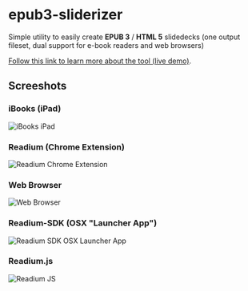 epub3-sliderizer
================

Simple utility to easily create __EPUB 3__ / __HTML 5__ slidedecks (one output fileset, dual support for e-book readers and web browsers)

[Follow this link to learn more about the tool (live demo)](http://danielweck.github.io/epub3-sliderizer "epub3-sliderizer homepage").

Screeshots
----------------


### iBooks (iPad)

![iBooks iPad](http://danielweck.github.io/epub3-sliderizer/EPUB3-Sliderizer_iBooks.png)

### Readium (Chrome Extension)

![Readium Chrome Extension](http://danielweck.github.io/epub3-sliderizer/EPUB3-Sliderizer_ReadiumChrome.png)

### Web Browser

![Web Browser](http://danielweck.github.io/epub3-sliderizer/EPUB3-Sliderizer_Browser.png)

### Readium-SDK (OSX "Launcher App")

![Readium SDK OSX Launcher App](http://danielweck.github.io/epub3-sliderizer/EPUB3-Sliderizer_ReadiumOSX.png)

### Readium.js

![Readium JS](http://danielweck.github.io/epub3-sliderizer/EPUB3-Sliderizer_ReadiumJS.png)


